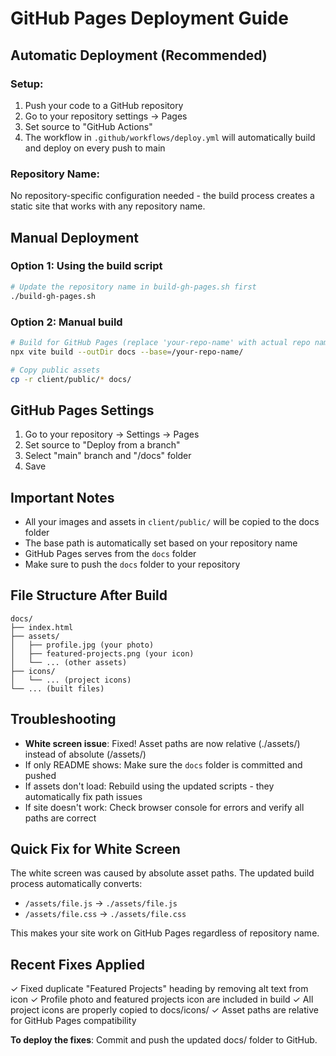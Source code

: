 # GitHub Pages Deployment Guide

## Automatic Deployment (Recommended)

### Setup:
1. Push your code to a GitHub repository
2. Go to your repository settings → Pages
3. Set source to "GitHub Actions"
4. The workflow in `.github/workflows/deploy.yml` will automatically build and deploy on every push to main

### Repository Name:
No repository-specific configuration needed - the build process creates a static site that works with any repository name.

## Manual Deployment

### Option 1: Using the build script
```bash
# Update the repository name in build-gh-pages.sh first
./build-gh-pages.sh
```

### Option 2: Manual build
```bash
# Build for GitHub Pages (replace 'your-repo-name' with actual repo name)
npx vite build --outDir docs --base=/your-repo-name/

# Copy public assets
cp -r client/public/* docs/
```

## GitHub Pages Settings
1. Go to your repository → Settings → Pages
2. Set source to "Deploy from a branch"
3. Select "main" branch and "/docs" folder
4. Save

## Important Notes
- All your images and assets in `client/public/` will be copied to the docs folder
- The base path is automatically set based on your repository name
- GitHub Pages serves from the `docs` folder
- Make sure to push the `docs` folder to your repository

## File Structure After Build
```
docs/
├── index.html
├── assets/
│   ├── profile.jpg (your photo)
│   ├── featured-projects.png (your icon)
│   └── ... (other assets)
├── icons/
│   └── ... (project icons)
└── ... (built files)
```

## Troubleshooting
- **White screen issue**: Fixed! Asset paths are now relative (./assets/) instead of absolute (/assets/)
- If only README shows: Make sure the `docs` folder is committed and pushed
- If assets don't load: Rebuild using the updated scripts - they automatically fix path issues
- If site doesn't work: Check browser console for errors and verify all paths are correct

## Quick Fix for White Screen
The white screen was caused by absolute asset paths. The updated build process automatically converts:
- `/assets/file.js` → `./assets/file.js`
- `/assets/file.css` → `./assets/file.css`

This makes your site work on GitHub Pages regardless of repository name.

## Recent Fixes Applied
✓ Fixed duplicate "Featured Projects" heading by removing alt text from icon
✓ Profile photo and featured projects icon are included in build
✓ All project icons are properly copied to docs/icons/
✓ Asset paths are relative for GitHub Pages compatibility

**To deploy the fixes**: Commit and push the updated docs/ folder to GitHub.